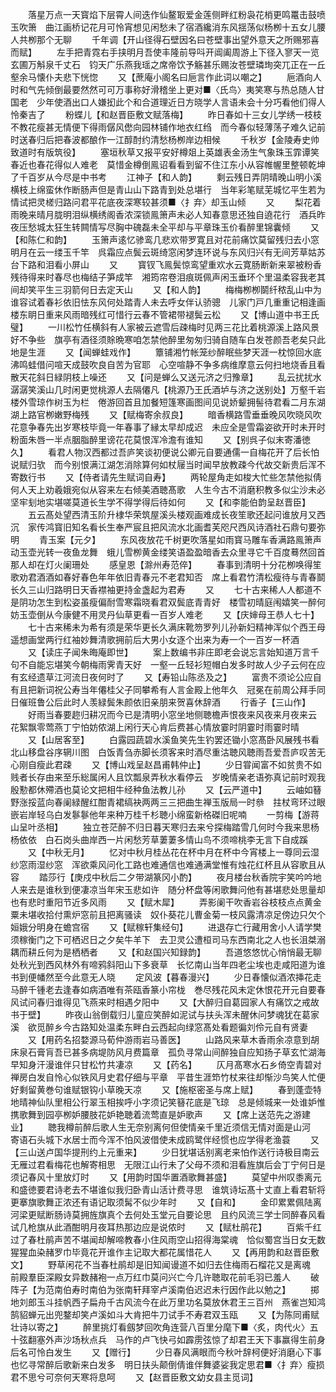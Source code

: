 <!-- { "loadSidebar": true } -->
　　落星万点一天寳焰下层霄人间迭作仙鳌冣爱金莲侧畔红粉袅花梢更鸣鼍击鼓喷玉吹箫　曲江画桥记花月可怜宵想见闲愁未了宿酒纔消东风揺荡似杨栁十五女儿腰人共栁那个无聊
　　千年调【开山径得石壁因名曰苍壁事出望外意天之所赐邪喜而赋】
　　左手把青霓右手挟明月吾使丰隆前导呌开阊阖周游上下径入寥天一览玄圃万斛泉千丈石　钧天广乐燕我瑶之席帝饮予觞甚乐赐汝苍壁璘珣突兀正在一丘壑余马懐仆夫悲下恍惚
　　又【蔗庵小阁名曰巵言作此词以嘲之】
　　巵酒向人时和气先倾倒最要然然可可万事称好滑稽坐上更对■〈氏鸟〉夷笑寒与热总随人甘国老　少年使酒出口人嫌抝此个和合道理近日方晓学人言语未会十分巧看他们得人怜秦吉了
　　粉蝶儿【和赵晋臣敷文赋落梅】
　　昨日春如十三女儿学绣一枝枝不教花瘦甚无情便下得雨僝风僽向园林铺作地衣红绉　而今春似轻薄荡子难久记前时送春归后把春波都酿作一江醇酎约清愁杨栁岸边相候
　　千秋岁【金陵寿史帅致道时有版筑役】
　　塞垣秋草又报平安好樽爼上英雄表金汤生气象珠玉霏谭笑春近也春花得似人难老　莫惜金樽倒鳯诏看看到留不住江东小从容帷幄里整顿乾坤了千百岁从今尽是中书考
　　江神子【和人韵】
　　剩云残日弄阴晴晚山明小溪横枝上绵蛮休作断肠声但是青山山下路青到处总堪行　当年彩笔赋芜城忆平生若为情试把灵槎归路问君平花底夜深寒较甚须■〈扌弃〉却玉山倾
　　又
　　梨花着雨晚来晴月胧明泪纵横绣阁香浓深锁鳯箫声未必人知春意思还独自遶花行　酒兵昨夜压愁城太狂生转闗情写尽胸中磈磊未全平却与平章珠玉价看醉里锦囊倾
　　又【和陈仁和韵】
　　玉箫声逺忆骖鸾几悲欢带罗寛且对花前痛饮莫留残归去小窓明月在云一缕玉千竿　呉霜应点鬓云斑绮窓闲梦连环说与东风归兴有无间芳草姑苏台下路和泪看小屏山
　　又
　　寳钗飞鳯鬓惊鸾望重欢水云寛肠断新来翠被粉香残待得来时春尽也梅结子笋成竿　湘筠帘卷泪痕斑佩声闲玉垂环个里温柔容我老其间却笑平生三羽箭何日去定天山
　　又【和人韵】
　　梅梅栁栁鬬纤秾乱山中为谁容试着春衫依旧怯东风何处踏青人未去呼女伴认骄骢　儿家门戸几重重记相逢画楼东眀日重来风雨暗残红可惜行云春不管裙带褪鬓云松
　　又【博山道中书王氏璧】
　　一川松竹任横斜有人家被云遮雪后疎梅时见两三花比着桃源溪上路风景好不争些　旗亭有酒径须賖晩寒咱怎禁他醉里匆匆归骑自随车白发苍颜吾老矣只此地是生涯
　　又【闻蝉蛙戏作】
　　簟铺湘竹帐笼纱醉眠些梦天涯一枕惊回水底沸鸣蛙借问喧天成鼓吹良自苦为官耶　心空喧静不争多病维摩意云何扫地烧香且看散天花斜日緑阴枝上噪还
　　又【问是蝉么又送元济之归豫章】
　　乱云扰扰水潺潺笑溪山几时闲更觉桃源人去隔僊凡【桃源乃王氏酒垆与济之送别处】万壑千岩楼外雪琼作树玉为栏　倦游回首且加餐短篷寒画图间见说娇颦拥髻待君看二月东湖湖上路官栁嫩野梅残
　　又【赋梅寄余叔良】
　　暗香横路雪垂垂晚风吹晓风吹花意争春先出岁寒枝毕竟一年春事了縁太早却成迟　未应全是雪霜姿欲开时未开时粉面朱唇一半点胭脂醉里谤花花莫恨浑冷澹有谁知
　　又【别呉子似末寄潘徳久】
　　看君人物汉西都过吾庐笑谈初便说公卿元自要通儒一自梅花开了后长怕说赋归欤　而今别恨满江湖怎消除算何如杖屦当时闻早放教疎今代故交新贵后浑不寄数行书
　　又【侍者请先生赋词自寿】
　　两轮屋角走如梭大忙些怎禁他拟倩何人天上劝羲娥宛似从容来左右倾美酒聴髙歌　人生今古不消磨积教多似尘沙未必坚牢刬地实堪嗟莫道长生学不得学得后待如何
　　又【和李能伯韵呈赵晋臣】
　　五云髙处望西清玉阶升棣华荣筑屋溪头楼观画难成长夜笙歌还起问谁放月又西沉　家传鸿寳旧知名看长生奉严宸且把风流水北画耆芙咫尺西风诗酒社石鼎句要弥明
　　青玉案【元夕】
　　东风夜放花千树更吹落星如雨寳马雕车香满路鳯箫声动玉壶光转一夜鱼龙舞　蛾儿雪栁黄金缕笑语盈盈暗香去众里寻它千百度蓦然回首那人却在灯火阑珊处
　　感皇恩【滁州寿范倅】
　　春事到清明十分花栁唤得笙歌劝君酒酒如春好春色年年依旧青春元不老君知否　席上看君竹清松瘦待与青春鬬长久三山归路明日天香襟袖更持金盏起为君寿
　　又
　　七十古来稀人人都道不是阴功怎生到松姿虽瘦偏耐雪寒霜晓看君双鬓底青青好　楼雪初晴庭闱嬉笑一醉何妨玉壶倒从今康健不用灵丹仙草更看一百岁人难老
　　又【庆婶母王恭人七十】
　　七十古来稀未为希有须是荣华更长久满床靴笏罗列儿孙新妇精神浑似个西王母　遥想画堂两行红袖妙舞清歌拥前后大男小女逐个出来为寿一个一百岁一杯酒
　　又【读庄子闻朱晦庵即世】
　　案上数编书非庄即老会说忘言始知道万言千句不自能忘堪笑今朝梅雨霁青天好　一壑一丘轻衫短帽白发多时故人少子云何在应有玄经遗草江河流日夜何时了
　　又【寿铅山陈丞及之】
　　富贵不须论公应自有且把新词祝公寿当年僊桂父子同攀希有人言金殿上他年久　冠冕在前周公拜手同日催班鲁公后此时人羡緑鬓朱颜依旧亲朋来贺喜休辞酒
　　行香子【三山作】
　　好雨当春要趂归耕况而今已是清明小窓坐地侧聴檐声恨夜来风夜来月夜来云　花絮飘零莺燕丁宁怕妨侬湖上闲行天心肯后费甚心情放霎时阴霎时雨霎时晴
　　又【山居客至】
　　白露园蔬碧水溪鱼笑先生钓罢还锄小窓髙卧风展残书看北山移盘谷序辋川图　白饭青刍赤脚长须客来时酒尽重沽聴风聴雨吾爱吾庐叹苦无心刚自瘦此君疎
　　又【博山戏呈赵昌甫韩仲止】
　　少日甞闻富不如贫贵不如贱者长存由来至乐総属闲人且饮瓢泉弄秋水看停云　岁晚情亲老语弥真记前时观我殷懃都休殢酒也莫论文把相牛经种鱼法教儿孙
　　又【云严道中】
　　云岫如簮野涨挼蓝向春阑緑醒红酣青裙缟袂两两三三把曲生禅玉版局一时叅　拄杖弯环过眼嵌岩岸轻乌白发鬖鬖他年来种万桂千杉聴小绵蛮新格磔旧呢喃
　　一剪梅【游蒋山呈叶丞相】
　　独立苍茫醉不归日暮天寒归去来兮探梅踏雪几何时今我来思杨杨依依　白石岗头曲岸西一片闲愁芳草萋萋多情山鸟不须啼桃李无言下自成蹊
　　又【中秋无月】
　　忆对中秋月桂丛花在杯中月在杯中今宵楼上一尊同云湿纱窓雨湿纱窓　浑欲乘风问化工路也难通信也难通满堂惟有烛花红杯且从容歌且从容
　　踏莎行【庚戍中秋后二夕带湖篆冈小酌】
　　夜月楼台秋香院宇笑吟吟地人来去是谁秋到便凄凉当年宋玉悲如许　随分杯盘等闲歌舞问他有甚堪悲处思量却也有悲时重阳节近多风雨
　　又【赋木犀】
　　弄影阑干吹香岩谷枝枝点点黄金粟未堪收拾付熏炉窓前且把离骚读　奴仆葵花儿曹金菊一枝风露清凉足傍边只欠个姮娥分明身在蟾宫宿
　　又【赋稼轩集经句】
　　进退存亡行藏用舍小人请学樊须稼衡门之下可栖迟日之夕矣牛羊下　去卫灵公遭桓司马东西南北之人也长沮桀溺耦而耕丘何为是栖栖者
　　又【和赵国兴知録韵】
　　吾道悠悠忧心悄悄最无聊处秋光到西风林外有啼鸦斜阳山下多衰草　长忆南山当年四老尘埃也走咸阳道为谁书到便幡然至今此意无人晓
　　定风波【暮春漫兴】
　　少日春懐似酒浓挿花走马醉千锺老去逢春如病酒唯有茶瓯香篆小帘栊　巻尽残花风未定休恨花开元自要春风试问春归谁得见飞燕来时相遇夕阳中
　　又【大醉归自葛园家人有痛饮之戒故书于壁】
　　昨夜山翁倒载归儿童应笑醉如泥试与扶头浑未醒休问梦魂犹在葛家溪　欲觅醉乡今古路知处温柔东畔白云西起向绿窓髙处看题徧刘伶元自有贤妻
　　又【用药名招婺源马荀仲游雨岩马善医】
　　山路风来草木香雨余凉意到胡床泉石膏肓吾已甚多病堤防风月费篇章　孤负寻常山间醉独自应知扬子草玄忙湖海早知身汗漫谁伴只甘松竹共凄凉
　　又【药名】
　　仄月髙寒水石乡倚空青碧对禅房白发自怜心似铁风月史君仔细与平章　平昔生涯笻竹杖来往却惭沙鸟笑人忙便好剩留黄巻句谁赋银钩小草晚天凉
　　又【施枢密圣与席上赋】
　　春到蓬壶特地晴神仙队里相公行翠玉相挨呼小字须记笑簮花底是飞琼　总是倾城来一处谁妒惟携歌舞到园亭栁妒腰肢花妒艳聴着流莺直是妒歌声
　　又【席上送范先之游建业】
　　聴我樽前醉后歌人生无奈别离何但使情亲千里近须信无情对面是山河　寄语石头城下水居士而今浑不怕风波借使未成鸥鹭伴经惯也应学得老渔蓑
　　又【三山送卢国华提刑约上元重来】
　　少日犹堪话别离老来怕作送行诗极目南云无雁过君看梅花也解寄相思　无限江山行未了父母不须和泪看旌旗后会丁宁何日是须记春风十里放灯时
　　又【用韵时国华置酒歌舞甚盛】
　　莫望中州叹黍离元和盛徳要君诗老去不堪谁似我归卧青山活计费寻思　谁筑诗坛髙十丈直上看君斩将更搴旗歌舞正浓还有语记取须髯不似少年时
　　又【自和】
　　金印累累佩陆离河梁更赋断肠诗莫拥旌旗真个去何处玉堂元自要论思　且约风流三学士同醉春风看试几枪旗从此酒酣明月夜耳热那边应是说侬时
　　又【赋杜鹃花】
　　百紫千红过了春杜鹃声苦不堪闻却解啼教春小住风雨空山招得海棠魂　恰似蜀宫当日女无数猩猩血染赭罗巾毕竟花开谁作主记取大都花属惜花人
　　又【再用韵和赵晋臣敷文】
　　野草闲花不当春杜鹃却是旧知闻谩道不如归去住梅雨石榴花又是离魂　前殿羣臣深殿女异数赭袍一点万红巾莫问兴亡今几许聴取花前毛羽已羞人
　　破阵子【为范南伯寿时南伯为张南轩拜宰卢溪南伯迟迟未行因作此以勉之】
　　掷地刘郎玉斗挂帆西子扁舟千古风流今在此万里功名莫放休君王三百州　燕雀岂知鸿鹄貂蝉元出兜鍪却笑卢溪如斗大肯把牛刀试手不寿君双玉瓯
　　又【为陈同甫赋壮诗以寄之】
　　醉里挑灯看劔梦回吹角连营八百里分麾下■〈炙，肉代火〉五十弦翻塞外声沙场秋点兵　马作的卢飞快弓如霹雳弦惊了却君王天下事赢得生前身后名可怜白发生
　　又【赠行】
　　少日春风满眼而今秋叶辞柯便好消磨心下事也忆寻常醉后歌新来白发多　明日扶头颠倒倩谁伴舞婆娑我定思君■〈扌弃〉瘦损君不思兮可奈何天寒将息呵
　　又【赵晋臣敷文幼女县主觅词】
